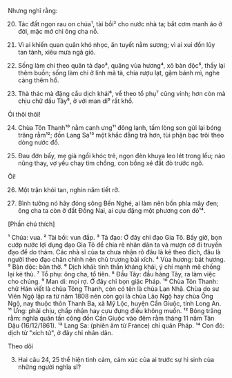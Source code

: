 Nhưng nghĩ rằng:

20. Tác đất ngọn rau on chúa¹, tài bồi² cho nước nhà ta; bắt cơm manh áo ở đời, mặc mớ chỉ ông cha nỗ.

21. Vì ai khiến quan quân khó nhọc, ăn tuyết nằm sương; vì ai xui đồn lũy tan tành, xiêu mưa ngã gió.

22. Sống làm chi theo quân tả đạo³, quăng vùa hương⁴, xô bàn độc⁵, thấy lại thêm buồn; sống làm chi ở lính mã tà, chia rượu lạt, gặm bánh mì, nghe càng thêm hổ.

23. Thà thác mà đặng cầu dịch khái⁶, về theo tổ phụ⁷ cũng vinh; hơn còn mà chịu chữ đầu Tây⁸, ở với man di⁹ rất khổ.

Ôi thôi thôi!

24. Chùa Tôn Thanh¹⁰ nằm canh ưng¹¹ đông lạnh, tấm lòng son gửi lại bóng trăng rằm¹²; đồn Lang Sa¹³ một khắc đằng trà hơn, tùi phận bạc trôi theo dòng nước đổ.

25. Đau đớn bấy, mẹ già ngồi khóc trẻ, ngọn đèn khuya leo lét trong lều; nào nũng thay, vợ yếu chạy tìm chồng, con bồng xé đất đò trước ngõ.

Ôi!

26. Một trận khói tan, nghin năm tiết rỡ.

27. Bình tưởng nó hãy đóng sông Bến Nghé, ai làm nên bốn phía mây đen; ông cha ta còn ở đất Đồng Nai, ai cựu đặng một phương con đỏ¹⁴.

[Phần chú thích]

¹ Chúa: vua.
² Tài bồi: vun đắp.
³ Tả đạo: Ở đây chỉ đạo Gia Tô. Bấy giờ, bọn cướp nước lợi dụng đạo Gia Tô để chia rẽ nhân dân ta và mượn cớ đi truyền đạo để do thám. Các nhà sĩ của ta chưa nhận rõ đâu là kẻ theo đích, đâu là người theo đạo chân chính nên chủ trương bài xích.
⁴ Vùa hương: bát hương.
⁵ Bàn độc: bàn thờ.
⁶ Dịch khái: tinh thần kháng khái, ý chí mạnh mẽ chống lại kẻ thù.
⁷ Tổ phụ: ông cha, tổ tiên.
⁸ Đầu Tây: đầu hàng Tây, ra làm việc cho chúng.
⁹ Man di: mọi rợ. Ở đây chỉ bọn giặc Pháp.
¹⁰ Chùa Tôn Thanh: chữ Hán viết là chùa Tông Thanh, còn có tên là chùa Lan Nhã. Chùa do sư Viên Ngộ lập ra từ năm 1808 nên còn gọi là chùa Lão Ngộ hay chùa Ông Ngộ, nay thuộc thôn Thanh Ba, xã Mỹ Lộc, huyện Cần Giuộc, tỉnh Long An.
¹¹ Ưng: phải chịu, chấp nhận hay cựu đựng điều không muốn.
¹² Bóng trăng rằm: nghĩa quân tấn công đồn Cần Giuộc vào đêm rằm tháng 11 năm Tân Dậu (16/12/1861).
¹³ Lang Sa: (phiên âm từ France) chỉ quân Pháp.
¹⁴ Con đỏ: dịch từ "xích tử", ở đây chỉ nhân dân.

Theo dõi

3. Hai câu 24, 25 thể hiện tình cảm, cảm xúc của ai trước sự hi sinh của những người nghĩa sĩ?